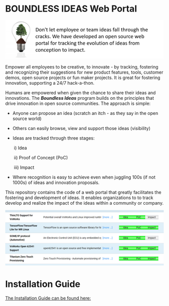 # BOUNDLESS IDEAS Web Portal 
![home-page-banner1](docs/images/home-page-banner1.png)

Empower all employees to be creative, to  innovate - by  tracking, fostering and recognizing their suggestions for new product features, tools, customer demos, open source projects or fun maker projects. It is great for fostering innovation,  supporting a 24/7 hack-a-thon.

Humans are empowered when given the chance to share their ideas and innovations. The ***Boundless Ideas*** program builds on the principles that drive innovation in open source communities. The approach is simple:

- Anyone can propose an idea (scratch an itch - as they say in the open source world)

- Others can easily browse, view and support those ideas (visibility)

- Ideas are tracked through three stages: 

  ​		i) Idea

  ​		ii) Proof of Concept (PoC)

  ​		iii) Impact

- Where recognition is easy to achieve even when juggling 100s (if not 1000s) of ideas and innovation proposals.   

This repository contains the code of a web portal that greatly facilitates the fostering and development of ideas. It enables organizations to to track develop and realize the impact of the ideas within a community or company. 

![sss](docs/images/project-listing-eg.png)




# Installation Guide

[The Installation Guide can be found here:](./docs/INSTALLATION.md)

